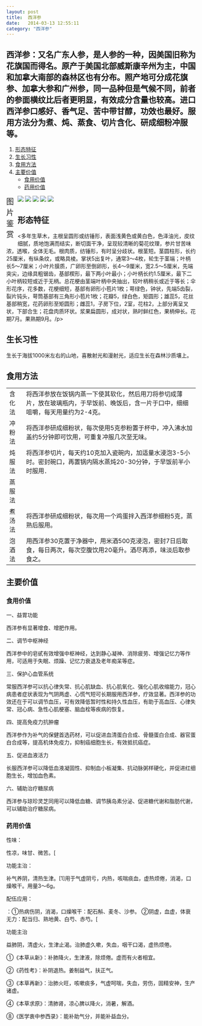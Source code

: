 ```yaml
---
layout: post
title:  西洋参
date:   2014-03-13 12:55:11
category: "西洋参"
---
```


<h2 id="tagline">西洋参：又名广东人参，是人参的一种，因美国旧称为花旗国而得名。原产于美国北部威斯康辛州为主，中国和加拿大南部的森林区也有分布。照产地可分成花旗参、加拿大参和广州参，同一品种但是气候不同，前者的参面横纹比后者更明显，有效成分含量也较高。进口西洋参口感好、香气足、苦中带甘醇，功效也最好。服用方法分为煮、炖、蒸食、切片含化、研成细粉冲服等。</h2>

<ol id="table">
    <li><a href="#section1">形态特征</a></li>
    <li><a href="#section2">生长习性</a></li>
	<li><a href="#section3">食用方法</a></li>
    <li><a href="#section4">主要价值</a>
        <ul>
            <li><a href="#section4-1">食用价值</a></li>
            <li><a href="#section4-2">药用价值</a></li>
        </ul>
    </li>
</ol>
<div class="xmtk">
    <span style="width:30px; font-size:20px; float:left;">图片鉴赏</span>
    <div id="gt">
    <div id="guntu">
    <div id="guntu1">
    <a href=""><img src="http://ginsengplanting.github.io/ginseng/xi-yang-1.jpg" border="0"/></a>
    <a href=""><img src="http://ginsengplanting.github.io/ginseng/xi-yang-2.jpg" border="0"/></a>
    <a href=""><img src="http://ginsengplanting.github.io/ginseng/xi-yang-3.jpg" border="0"/></a> 
    <a href=""><img src="http://ginsengplanting.github.io/ginseng/xi-yang-4.jpg" border="0"/></a>
     <a href=""><img src="http://ginsengplanting.github.io/ginseng/xi-yang-5.jpg" border="0"/></a>
    </div>
    <div id="guntu2"></div>
    </div>
    </div>
    <script type="text/javascript" src="http://ginsengplanting.github.com/picmove.js"></script>
</div>
<h2 id="section1">形态特征</h2>
<p><多年生草木，主根呈圆形或纺锤形，表面浅黄色或黄白色，色泽油光，皮纹细腻，质地饱满而结实，断切面干净，呈现较清晰的菊花纹理，参片甘苦味浓，透喉，全体无毛。根肉质，纺锤形，有时呈分歧状。根茎短。茎圆柱形，长约25厘米，有纵条纹，或略具棱。掌状5出复叶，通常3～4枚，轮生于茎端；叶柄长5～7厘米；小叶片膜质，广卵形至倒卵形，长4～9厘米，宽2.5～5厘米，先端突尖，边缘具粗锯齿，基部楔形，最下两小叶最小；小叶柄长约1.5厘米，最下二小叶柄较短或近于无柄。总花梗由茎端叶柄中央抽出，较叶柄稍长或近于等长；伞形花序，花多数，花梗细短，基部有卵形小苞片1枚；萼绿色，钟状，先端5齿裂，裂片钝头，萼筒基部有三角形小苞片1枚；花瓣5，绿白色，矩圆形；雄蕊5，花丝基部稍宽，花药卵形至矩圆形；雌蕊1，子房下位，2室，花柱2，上部分离呈叉状，下部合生；花盘肉质环状。浆果扁圆形，成对状，熟时鲜红色，果柄伸长。花期7月。果熟期9月。/p>
<h2 id="section2">生长习性</h2>
<p>生长于海拔1000米左右的山地，喜散射光和漫射光，适应生长在森林沙质壤上。</p>
<h2 id="section3">食用方法</h2>
<table summary="请按要求服用">
 <tbody>
        <tr>
            <td>含化法</td>
			<td>将西洋参放在饭锅内蒸一下使其软化，然后用刀将参切成薄片，放在玻璃瓶内，于早饭前、晚饭后，含一片于口中，细细咀嚼，每天用量约为2-4克。</td>
        </tr>
		<tr>
            <td>冲粉法</td>
			<td>将西洋参研成细粉状，每次使用5克参粉置于杯中，冲入沸水加盖约5分钟即可饮用，可重复冲服几次至无味。</td>
        </tr>
		<tr>
            <td>炖服法</td>
			<td>将西洋参切片，每天约10克加入瓷碗内，加适量水浸泡3-5小时。密封碗口，再置锅内隔水蒸炖20-30分钟，于早饭前半小时服用．</td>
        </tr>
		<tr>
            <td>蒸服法</td>
			<td></td>
        </tr>
		<tr>
            <td>煮汤法</td>
			<td>将西洋参研成细粉状，每次用一个鸡蛋拌入西洋参细粉5克，蒸熟后服用。</td>
        </tr>
		<tr>
            <td>泡酒法</td>
			<td>用西洋参30克置于净器中，用米酒500克浸泡，密封7日后取食，每日两次，每次空腹饮用20毫升。酒尽再添，味淡后取参食之。</td>
        </tr>
 </tbody>
</table>

<h2 id="section4">主要价值</h2>
<h3 id="section4-1">食用价值</h2>
<p>一、益胃功能</p>
<p>西洋参有显著增食、增肥作用。</p>
<p>二、调节中枢神经</p>
<p>西洋参中的皂甙有效增强中枢神经，达到静心凝神、消除疲劳、增强记忆力等作用，可适用于失眠、烦躁、记忆力衰退及老年痴呆等症。</p>
<p>三、保护心血管系统</p>
<p>常服西洋参可以抗心律失常、抗心肌缺血、抗心肌氧化、强化心肌收缩能力，冠心病患者症状表现为气阴两虚、心慌气短可长期服用西洋参，疗效显著。西洋参的功效还在于可以调节血压，可有效降低暂时性和持久性血压，有助于高血压、心律失常、冠心病、急性心肌梗塞、脑血栓等疾病的恢复。</p>
<p>四、提高免疫力抗肿瘤</p>
<p>西洋参作为补气的保健首选药材，可以促进血清蛋白合成、骨髓蛋白合成、器官蛋白合成等，提高机体免疫力，抑制癌细胞生长，有效抵抗癌症。</p>
<p>五、促进血液活力</p>
<p>长服西洋参可以降低血液凝固性、抑制血小板凝集、抗动脉粥样硬化，并促进红细胞生长，增加血色素。</p>
<p>六、辅助治疗糖尿病</p>
<p>西洋参与琼珍灵芝同用可以降低血糖、调节胰岛素分泌、促进糖代谢和脂肪代谢，可以辅助治疗糖尿病。</p>
<h3 id="section4-2">药用价值</h2>
<p>性味：</p>
<p>性凉，味甘、微苦。[</p>
<p>功能主治：</p>
<p>补气养阴，清热生津。[1]用于气虚阴亏，内热，咳喘痰血，虚热烦倦，消渴，口燥喉干。用量3～6g。</p>
<p>配伍应用：</p>
<p>：①热病伤阴，消渴，口燥喉干：配石斛、麦冬、沙参。
②阴虚，血虚，体衰无力：配当归、熟地黄、白芍、赤芍。[</p>
<p>功能主治</p>
<p>益肺阴，清虚火，生津止渴。治肺虚久嗽，失血，咽干口渴，虚热烦倦。

①《本草从新》：补肺降火，生津液，除烦倦。虚而有火者相宜。

②《药性考》：补阴退热。姜制益气，扶正气。

③《本草再新》：治肺火旺，咳嗽痰多，气虚呵喘，失血，劳伤，固精安神，生产诸虚。

④《本草求原》：清肺肾，凉心脾以降火，消暑，解酒。

⑧《医学衷中参西录》：能补助气分，并能补益血分。</p>
